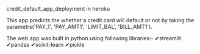 credit_default_app_deployment in heroku

This app predicts the whether a credit card will default or not by taking the parametrs('PAY_1', 'PAY_AMT1', 'LIMIT_BAL', 'BILL_AMT1').

The web app was built in python using following libraries:-
✔streamlit
✔pandas
✔scikit-learn
✔pickle
